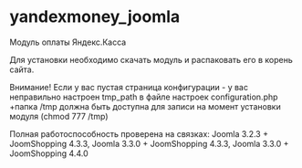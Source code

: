 yandexmoney_joomla
==================

Модуль оплаты Яндекс.Касса

Для установки необходимо скачать модуль и распаковать его в корень сайта.

Внимание! Если у вас пустая страница конфигурации - у вас неправильно настроен tmp_path в файле настроек configuration.php
+папка /tmp должна быть доступна для записи на момент установки модуля (chmod 777 /tmp)


Полная работоспособность проверена на связках: Joomla 3.2.3 + JoomShopping 4.3.3, Joomla 3.3.0 + JoomShopping 4.3.3, Joomla 3.3.0 + JoomShopping 4.4.0
